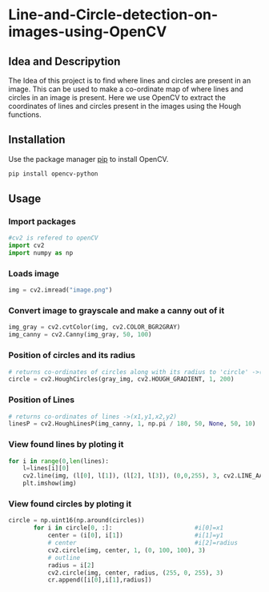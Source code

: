 # Line-and-Circle-detection-on-images-using-OpenCV
## Idea and Descripytion

The Idea of this project is to find where lines and circles are present in an image. 
This can be used to make a co-ordinate map of where lines and circles in an image is present. 
Here we use OpenCV to extract the coordinates of lines and circles present in the images using the Hough functions.

## Installation

Use the package manager [pip](https://pypi.org/project/opencv-python/) to install OpenCV.

```bash
pip install opencv-python
```
## Usage
### Import packages

```python
#cv2 is refered to openCV
import cv2  
import numpy as np
```
### Loads image
```python
img = cv2.imread("image.png")
```
### Convert image to grayscale and make a canny out of it
```python
img_gray = cv2.cvtColor(img, cv2.COLOR_BGR2GRAY)
img_canny = cv2.Canny(img_gray, 50, 100)
```
### Position of circles and its radius
```python
# returns co-ordinates of circles along with its radius to 'circle' ->(x1,y1,r)
circle = cv2.HoughCircles(gray_img, cv2.HOUGH_GRADIENT, 1, 200)
```
### Position of Lines
```python
# returns co-ordinates of lines ->(x1,y1,x2,y2)
linesP = cv2.HoughLinesP(img_canny, 1, np.pi / 180, 50, None, 50, 10)
```
### View found lines by ploting it
```python
for i in range(0,len(lines):
    l=lines[i][0]
    cv2.line(img, (l[0], l[1]), (l[2], l[3]), (0,0,255), 3, cv2.LINE_AA)
    plt.imshow(img)
```
### View found circles by ploting it
```python
circle = np.uint16(np.around(circles))
       for i in circle[0, :]:                       #i[0]=x1
           center = (i[0], i[1])                    #i[1]=y1
           # center                                 #i[2]=radius
           cv2.circle(img, center, 1, (0, 100, 100), 3)
           # outline
           radius = i[2]
           cv2.circle(img, center, radius, (255, 0, 255), 3)
           cr.append([i[0],i[1],radius])	
```
